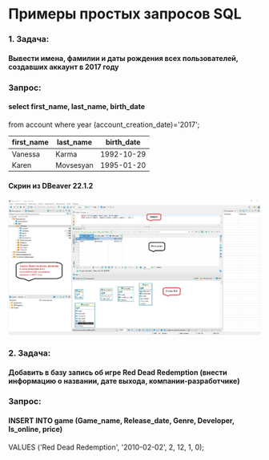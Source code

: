 # Примеры простых запросов SQL

### 1. Задача: 

#### Вывести имена, фамилии и даты рождения всех пользователей, создавших аккаунт в 2017 году

### Запрос: 

#### select first_name, last_name, birth_date  
from account where year (account_creation_date)='2017';

| first_name | last_name | birth_date |
|------------|-----------|------------|
|  Vanessa   |  Karma    | 1992-10-29 |
|  Karen     | Movsesyan | 1995-01-20 |

#### Скрин из DBeaver 22.1.2 
![](https://github.com/AlekseiMysenko/--SQL/blob/main/Вывести%20имена%2C%20фамилии%20и%20даты%20рождения%20всех%20пользователей%2C%20создавших%20аккаунт%20в%202017%20году.jpg)

### 2. Задача:

#### Добавить в базу запись об игре Red Dead Redemption (внести информацию о названии, дате выхода, компании-разработчике)

### Запрос: 

#### INSERT INTO game (Game_name, Release_date, Genre, Developer, Is_online, price)
VALUES ('Red Dead Redemption', '2010-02-02',  2, 12, 1, 0);

![]()
